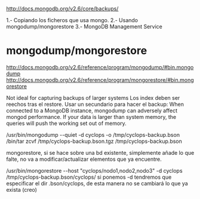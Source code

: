 http://docs.mongodb.org/v2.6/core/backups/

1.- Copiando los ficheros que usa mongo.
2.- Usando mongodump/mongorestore
3.- MongoDB Management Service


# mongodump/mongorestore
http://docs.mongodb.org/v2.6/reference/program/mongodump/#bin.mongodump
http://docs.mongodb.org/v2.6/reference/program/mongorestore/#bin.mongorestore

Not ideal for capturing backups of larger systems
Los index deben ser reechos tras el restore.
Usar un secundario para hacer el backup: When connected to a MongoDB instance, mongodump can adversely affect mongod performance. If your data is larger than system memory, the queries will push the working set out of memory.


/usr/bin/mongodump --quiet -d cyclops -o /tmp/cyclops-backup.bson
/bin/tar zcvf /tmp/cyclops-backup.bson.tgz /tmp/cyclops-backup.bson


mongorestore, si se hace sobre una bd existente, simplemente añade lo que falte, no va a modificar/actualizar elementos que ya encuentre.

/usr/bin/mongorestore --host "cyclops/nodo1,nodo2,nodo3" -d cyclops /tmp/cyclops-backup.bson/cyclops/
  si ponemos -d <nombre> tendremos que especificar el dir .bson/cyclops, de esta manera no se cambiará lo que ya exista (creo)

